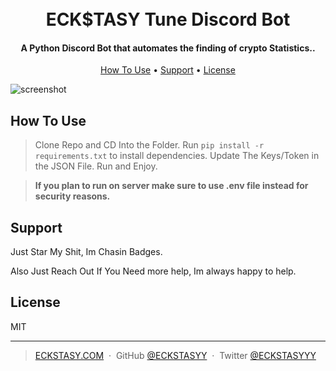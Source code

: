 
<h1 align="center">
  <br>
  ECK$TASY Tune Discord Bot
  <br>
</h1>

<h4 align="center">A Python Discord Bot that automates the finding of crypto Statistics.</a>.</h4>


<p align="center">
  <a href="#how-to-use">How To Use</a> •
  <a href="#support">Support</a> •
  <a href="#license">License</a>
</p>

![screenshot](https://raw.githubusercontent.com/amitmerchant1990/electron-markdownify/master/app/img/markdownify.gif)

## How To Use

> Clone Repo and CD Into the Folder.
> Run `pip install -r requirements.txt` to install dependencies.
> Update The Keys/Token in the JSON File.
> Run and Enjoy.

> **If you plan to run on server make sure to use .env file instead for security reasons.**



## Support

<p>Just Star My Shit, Im Chasin Badges.</p> 
<p>Also Just Reach Out If You Need more help, Im always happy to help.</p> 

</a>


## License

MIT

---

> [ECKSTASY.COM](https://eckstasy.com) &nbsp;&middot;&nbsp;
> GitHub [@ECKSTASYY](https://github.com/ECKSTASYY) &nbsp;&middot;&nbsp;
> Twitter [@ECKSTASYYY](https://twitter.com/eckstasyyy)


